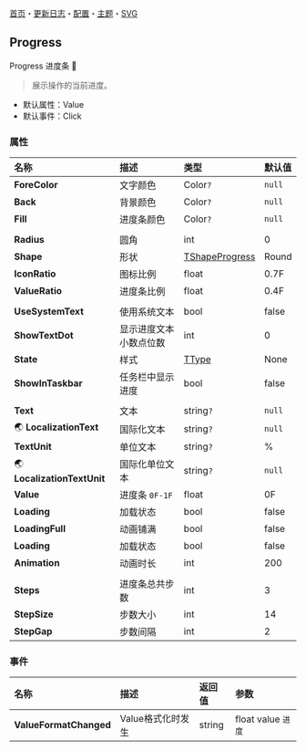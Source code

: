﻿[首页](../Home.md)・[更新日志](../UpdateLog.md)・[配置](../Config.md)・[主题](../Theme.md)・[SVG](../SVG.md)

## Progress

Progress 进度条 👚

> 展示操作的当前进度。

- 默认属性：Value
- 默认事件：Click

### 属性

名称 | 描述 | 类型 | 默认值 |
:--|:--|:--|:--|
**ForeColor** | 文字颜色 | Color`?` | `null` |
**Back** | 背景颜色 | Color`?` | `null` |
**Fill** | 进度条颜色 | Color`?` | `null` |
||||
**Radius** | 圆角 | int | 0 |
**Shape** | 形状 | [TShapeProgress](Enum.md#tshapeprogress) | Round |
**IconRatio** | 图标比例 | float | 0.7F |
**ValueRatio** | 进度条比例 | float | 0.4F |
||||
**UseSystemText** | 使用系统文本 | bool | false |
**ShowTextDot** | 显示进度文本小数点位数 | int | 0 |
**State** | 样式 | [TType](Enum.md#ttype) | None |
**ShowInTaskbar** | 任务栏中显示进度 | bool | false |
||||
**Text** | 文本 | string`?` | `null` |
🌏 **LocalizationText** | 国际化文本 | string`?` | `null` |
**TextUnit** | 单位文本 | string`?` | % |
🌏 **LocalizationTextUnit** | 国际化单位文本 | string`?` | `null` |
**Value** | 进度条 `0F-1F` | float | 0F |
**Loading** | 加载状态 | bool | false |
**LoadingFull** | 动画铺满 | bool | false |
**Loading** | 加载状态 | bool | false |
**Animation** | 动画时长 | int | 200 |
||||
**Steps** | 进度条总共步数 | int | 3 |
**StepSize** | 步数大小 | int | 14 |
**StepGap** | 步数间隔 | int | 2 |

### 事件

名称 | 描述 | 返回值 | 参数 |
:--|:--|:--|:--|
**ValueFormatChanged** | Value格式化时发生 | string | float value `进度` |